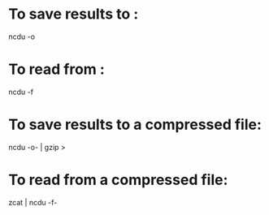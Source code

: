 To save results to :
====================

ncdu -o

To read from :
==============

ncdu -f

To save results to a compressed file:
=====================================

ncdu -o- | gzip &gt;

To read from a compressed file:
===============================

zcat | ncdu -f-
